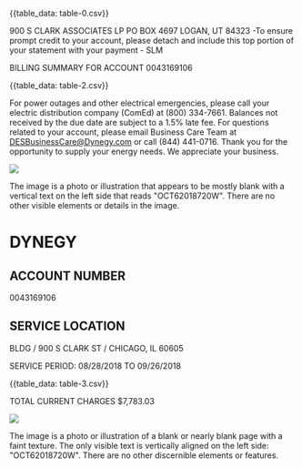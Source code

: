 {{table_data: table-0.csv}}

900 S CLARK ASSOCIATES LP
PO BOX 4697
LOGAN, UT 84323
-To ensure prompt credit to your account, please detach and include this top portion of your statement with your payment - SLM


BILLING SUMMARY FOR ACCOUNT 0043169106

{{table_data: table-2.csv}}

For power outages and other electrical emergencies, please call your electric distribution company (ComEd) at (800) 334-7661.
Balances not received by the due date are subject to a $1.5 \%$ late fee.
For questions related to your account, please email Business Care Team at DESBusinessCare@Dynegy.com or call (844) 441-0716.
Thank you for the opportunity to supply your energy needs. We appreciate your business.

![](images/img-0.jpeg)

The image is a photo or illustration that appears to be mostly blank with a vertical text on the left side that reads "OCT62018720W". There are no other visible elements or details in the image.

# DYNEGY 

## ACCOUNT NUMBER

0043169106

## SERVICE LOCATION

BLDG / 900 S CLARK ST / CHICAGO, IL 60605

SERVICE PERIOD: 08/28/2018 TO 09/26/2018

{{table_data: table-3.csv}}

TOTAL CURRENT CHARGES
\$7,783.03

![](images/img-1.jpeg)

The image is a photo or illustration of a blank or nearly blank page with a faint texture. The only visible text is vertically aligned on the left side: "OCT62018720W". There are no other discernible elements or features.
